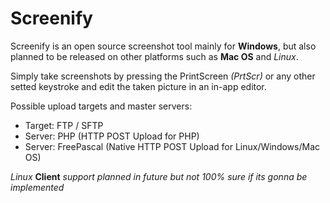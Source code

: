 # Screenify

Screenify is an open source screenshot tool mainly for **Windows**, but also planned to be released on other platforms such as **Mac OS** and *Linux*.

Simply take screenshots by pressing the PrintScreen *(PrtScr)* or any other setted keystroke and edit the taken picture in an in-app editor.

Possible upload targets and master servers:
+ Target: FTP / SFTP
+ Server: PHP (HTTP POST Upload for PHP)
+ Server: FreePascal (Native HTTP POST Upload for Linux/Windows/Mac OS)

*Linux* **Client** *support planned in future but not 100% sure if its gonna be implemented*
